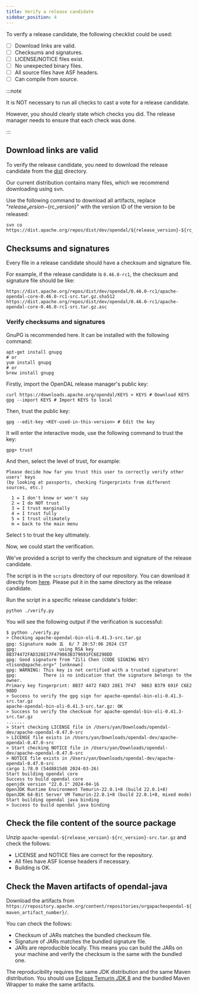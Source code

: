 ```yaml
---
title: Verify a release candidate
sidebar_position: 4
---
```


To verify a release candidate, the following checklist could be used:

- [ ] Download links are valid.
- [ ] Checksums and signatures.
- [ ] LICENSE/NOTICE files exist.
- [ ] No unexpected binary files.
- [ ] All source files have ASF headers.
- [ ] Can compile from source.

:::note

It is NOT necessary to run all checks to cast a vote for a release candidate.

However, you should clearly state which checks you did. The release manager needs to ensure that each check was done.

:::

## Download links are valid

To verify the release candidate, you need to download the release candidate from the [dist](https://dist.apache.org/repos/dist/dev/opendal/) directory.

Our current distribution contains many files, which we recommend downloading using svn.

Use the following command to download all artifacts, replace "${release_version}-${rc_version}" with the version ID of the version to be released:

```shell
svn co https://dist.apache.org/repos/dist/dev/opendal/${release_version}-${rc_version}/
```

## Checksums and signatures

Every file in a release candidate should have a checksum and signature file.

For example, if the release candidate is `0.46.0-rc1`, the checksum and signature file should be like:

```
https://dist.apache.org/repos/dist/dev/opendal/0.46.0-rc1/apache-opendal-core-0.46.0-rc1-src.tar.gz.sha512
https://dist.apache.org/repos/dist/dev/opendal/0.46.0-rc1/apache-opendal-core-0.46.0-rc1-src.tar.gz.asc
```

### Verify checksums and signatures

GnuPG is recommended here. It can be installed with the following command:

```shell
apt-get install gnupg
# or
yum install gnupg
# or
brew install gnupg
```

Firstly, import the OpenDAL release manager's public key:

```shell
curl https://downloads.apache.org/opendal/KEYS > KEYS # Download KEYS
gpg --import KEYS # Import KEYS to local
```

Then, trust the public key:

```shell
gpg --edit-key <KEY-used-in-this-version> # Edit the key
```

It will enter the interactive mode, use the following command to trust the key:

```shell
gpg> trust
```

And then, select the level of trust, for example:

```
Please decide how far you trust this user to correctly verify other users' keys
(by looking at passports, checking fingerprints from different sources, etc.)

  1 = I don't know or won't say
  2 = I do NOT trust
  3 = I trust marginally
  4 = I trust fully
  5 = I trust ultimately
  m = back to the main menu
```

Select `5` to trust the key ultimately.

Now, we could start the verification.

We've provided a script to verify the checksum and signature of the release candidate.

The script is in the `scripts` directory of our repository.
You can download it directly from [here](https://raw.githubusercontent.com/apache/opendal/main/scripts/verify.py).
Please put it in the same directory as the release candidate.

Run the script in a specific release candidate's folder:

```shell
python ./verify.py
```

You will see the following output if the verification is successful:

```shell
$ python ./verify.py
> Checking apache-opendal-bin-oli-0.41.3-src.tar.gz
gpg: Signature made 五  6/ 7 20:57:06 2024 CST
gpg:                using RSA key 8B374472FAD328E17F479863B379691FC6E298DD
gpg: Good signature from "Zili Chen (CODE SIGNING KEY) <tison@apache.org>" [unknown]
gpg: WARNING: This key is not certified with a trusted signature!
gpg:          There is no indication that the signature belongs to the owner.
Primary key fingerprint: 8B37 4472 FAD3 28E1 7F47  9863 B379 691F C6E2 98DD
> Success to verify the gpg sign for apache-opendal-bin-oli-0.41.3-src.tar.gz
apache-opendal-bin-oli-0.41.3-src.tar.gz: OK
> Success to verify the checksum for apache-opendal-bin-oli-0.41.3-src.tar.gz
.......
> Start checking LICENSE file in /Users/yan/Downloads/opendal-dev/apache-opendal-0.47.0-src
> LICENSE file exists in /Users/yan/Downloads/opendal-dev/apache-opendal-0.47.0-src
> Start checking NOTICE file in /Users/yan/Downloads/opendal-dev/apache-opendal-0.47.0-src
> NOTICE file exists in /Users/yan/Downloads/opendal-dev/apache-opendal-0.47.0-src
cargo 1.78.0 (54d8815d0 2024-03-26)
Start building opendal core
Success to build opendal core
openjdk version "22.0.1" 2024-04-16
OpenJDK Runtime Environment Temurin-22.0.1+8 (build 22.0.1+8)
OpenJDK 64-Bit Server VM Temurin-22.0.1+8 (build 22.0.1+8, mixed mode)
Start building opendal java binding
> Success to build opendal java binding
```

## Check the file content of the source package

Unzip `apache-opendal-${release_version}-${rc_version}-src.tar.gz` and check the follows:

- LICENSE and NOTICE files are correct for the repository.
- All files have ASF license headers if necessary.
- Building is OK.

## Check the Maven artifacts of opendal-java

Download the artifacts from `https://repository.apache.org/content/repositories/orgapacheopendal-${maven_artifact_number}/`.

You can check the follows:

- Checksum of JARs matches the bundled checksum file.
- Signature of JARs matches the bundled signature file.
- JARs are reproducible locally. This means you can build the JARs on your machine and verify the checksum is the same with the bundled one.

The reproducibility requires the same JDK distribution and the same Maven distribution. You should use [Eclipse Temurin JDK 8](https://adoptium.net/temurin/releases/?version=8) and the bundled Maven Wrapper to make the same artifacts.
